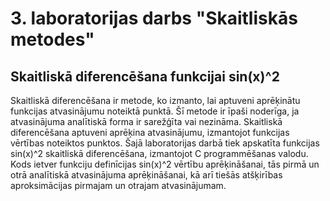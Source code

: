 # 3. laboratorijas darbs "Skaitliskās metodes"
## Skaitliskā diferencēšana funkcijai sin(x)^2
Skaitliskā diferencēšana ir metode, ko izmanto, lai aptuveni aprēķinātu funkcijas atvasinājumu noteiktā punktā. Šī metode ir īpaši noderīga, ja atvasinājuma analītiskā forma ir sarežģīta vai nezināma. Skaitliskā diferencēšana aptuveni aprēķina atvasinājumu, izmantojot funkcijas vērtības noteiktos punktos. Šajā laboratorijas darbā tiek apskatīta funkcijas sin(x)^2 skaitliskā diferencēšana, izmantojot C programmēšanas valodu. Kods ietver funkciju definīcijas sin(x)^2 vērtību aprēķināšanai, tās pirmā un otrā analītiskā atvasinājuma aprēķināšanai, kā arī tiešās atšķirības aproksimācijas pirmajam un otrajam atvasinājumam.
